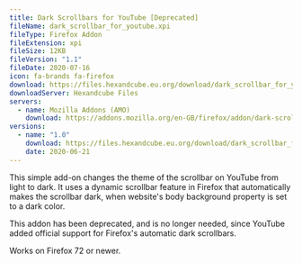 ```yaml
---
title: Dark Scrollbars for YouTube [Deprecated]
fileName: dark_scrollbar_for_youtube.xpi
fileType: Firefox Addon 
fileExtension: xpi
fileSize: 12KB
fileVersion: "1.1"
fileDate: 2020-07-16
icon: fa-brands fa-firefox
download: https://files.hexandcube.eu.org/download/dark_scrollbar_for_youtube.xpi
downloadServer: Hexandcube Files
servers: 
  - name: Mozilla Addons (AMO)
    download: https://addons.mozilla.org/en-GB/firefox/addon/dark-scrollbar-for-youtube/
versions:
  - name: "1.0"
    download: https://files.hexandcube.eu.org/download/dark_scrollbar_for_youtube-1.0.xpi
    date: 2020-06-21
---
```


This simple add-on changes the theme of the scrollbar on YouTube from light to dark.
It uses a dynamic scrollbar feature in Firefox that automatically makes the scrollbar dark, when website's body background property is set to a dark color.

This addon has been deprecated, and is no longer needed, since YouTube added official support for Firefox's automatic dark scrollbars.

Works on Firefox 72 or newer.